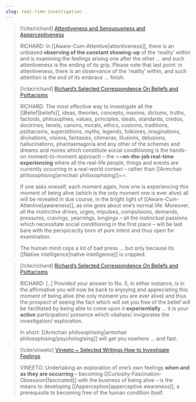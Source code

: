 ```yaml
---
slug: real-time-investigation
---
```


> [!cite/richard] [Attentiveness and Sensuousness and Apperceptiveness](https://www.actualfreedom.com.au/richard/articles/attentivenesssensuousnessapperceptiveness.htm)
> 
> RICHARD: In [[Aware-Cum-Attentive|attentiveness]], there is an unbiased **observing of the constant showing-up** of the ‘reality’ within and is examining the feelings arising one after the other ... and such attentiveness is the ending of its grip. Please note that last point: in attentiveness, there is an observance of the ‘reality’ within, and such attention is the end of its embrace ... finish.


> [!cite/richard] [Richard’s Selected Correspondence On Beliefs and Psittacisms](https://actualfreedom.com.au/richard/selectedcorrespondence/sc-belief.htm)
> 
> RICHARD: The most effective way to investigate all the [[Belief|beliefs]], ideas, theories, concepts, maxims, dictums, truths, factoids, philosophies, values, principles, ideals, standards, credos, doctrines, tenets, canons, morals, ethics, customs, traditions, psittacisms, superstitions, myths, legends, folklores, imaginations, divinations, visions, fantasies, chimeras, illusions, delusions, hallucinations, phantasmagoria and any other of the schemes and dreams and mores which constitute social conditioning is the hands-on moment-to-moment approach – the ==**on-the-job real-time experiencing** where all the real-life people, things and events are currently occurring in a real-world context – rather than [[Armchair philosophising|armchair philosophising]]==.
> 
> If one asks oneself, each moment again, how one is experiencing this moment of being alive (which is the only moment one is ever alive) all will be revealed in due course, in the bright light of [[Aware-Cum-Attentive|awareness]], as one goes about one’s normal life. Moreover, all the instinctive drives, urges, impulses, compulsions, demands, pressures, cravings, yearnings, longings – all the instinctual passions which necessitate social conditioning in the first place – will be laid bare with the perspicacity born of pure intent and thus open for examination.
> 
> The human mind cops a lot of bad press ... but only because its [[Native intelligence|native intelligence]] is crippled.


> [!cite/richard] [Richard’s Selected Correspondence On Beliefs and Psittacisms](https://actualfreedom.com.au/richard/selectedcorrespondence/sc-belief.htm)
>
> RICHARD: [..] Provided your answer to No. 5, in either instance, is in the affirmative you will now be back to enjoying and appreciating this moment of being alive (the only moment you are ever alive) and thus the prospect of seeing the fact which will set you free of the belief will be facilitated by being able to come upon it **experientially** ... it is your **active** participation/ presence which vitalises/ invigorates the investigation/ exploration.
> 
> In short: [[Armchair philosophising|armchair philosophising/psychologising]] will get you nowhere ... and fast.


> [!cite/vineeto] [Vineeto ~ Selected Writings How to Investigate Feelings](https://actualfreedom.com.au/actualism/vineeto/selected-writings/investigatefeelings.htm)
> 
> VINEETO: Undertaking an exploration of one’s own feelings **when and as they are occurring** – becoming [[Curiosity-Fascination-Obsession|fascinated]] with the business of being alive – is the means to developing [[Apperception|apperceptive awareness]], a prerequisite to becoming free of the human condition itself.
